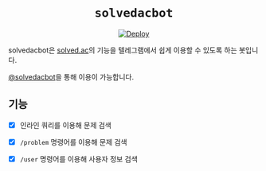 <div align="center">
  <h1><code>solvedacbot</code></h1>
  <p><a href="https://github.com/kiwiyou/solvedacbot/actions/workflows/deploy.yml"><img src="https://github.com/kiwiyou/solvedacbot/actions/workflows/deploy.yml/badge.svg" alt="Deploy"></a></p>
</div>

solvedacbot은 [solved.ac](https://solved.ac)의 기능을 텔레그램에서 쉽게 이용할 수 있도록 하는 봇입니다.

[@solvedacbot](https://t.me/solvedacbot)을 통해 이용이 가능합니다.

## 기능

- [x] 인라인 쿼리를 이용해 문제 검색

- [x] `/problem` 명령어를 이용해 문제 검색

- [x] `/user` 명령어를 이용해 사용자 정보 검색
